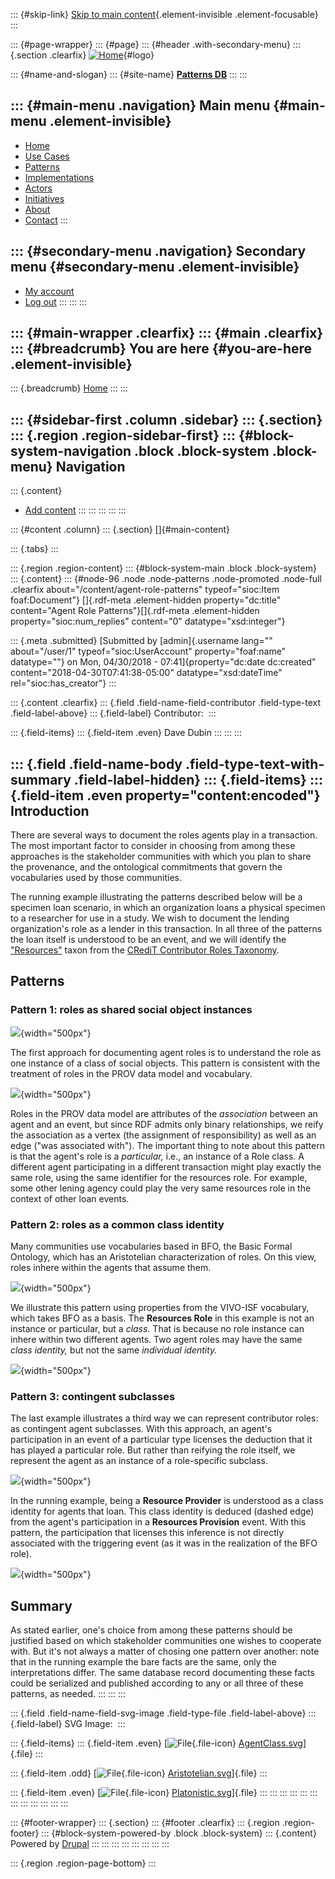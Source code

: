 ::: {#skip-link}
[Skip to main content](#main-content){.element-invisible
.element-focusable}
:::

::: {#page-wrapper}
::: {#page}
::: {#header .with-secondary-menu}
::: {.section .clearfix}
[![Home](https://patterns.promsns.org/sites/all/themes/bartik_rda/rda_square.png)](/ "Home"){#logo}

::: {#name-and-slogan}
::: {#site-name}
**[Patterns DB](/ "Home")**
:::
:::

::: {#main-menu .navigation}
Main menu {#main-menu .element-invisible}
---------

-   [Home](/)
-   [Use Cases](/usecases)
-   [Patterns](/patterns)
-   [Implementations](/implementations)
-   [Actors](/actors)
-   [Initiatives](/initiatives)
-   [About](/about)
-   [Contact](/contact)
:::

::: {#secondary-menu .navigation}
Secondary menu {#secondary-menu .element-invisible}
--------------

-   [My account](/user)
-   [Log out](/user/logout)
:::
:::
:::

::: {#main-wrapper .clearfix}
::: {#main .clearfix}
::: {#breadcrumb}
You are here {#you-are-here .element-invisible}
------------

::: {.breadcrumb}
[Home](/)
:::
:::

::: {#sidebar-first .column .sidebar}
::: {.section}
::: {.region .region-sidebar-first}
::: {#block-system-navigation .block .block-system .block-menu}
Navigation
----------

::: {.content}
-   [Add content](/node/add)
:::
:::
:::
:::
:::

::: {#content .column}
::: {.section}
[]{#main-content}

::: {.tabs}
:::

::: {.region .region-content}
::: {#block-system-main .block .block-system}
::: {.content}
::: {#node-96 .node .node-patterns .node-promoted .node-full .clearfix about="/content/agent-role-patterns" typeof="sioc:Item foaf:Document"}
[]{.rdf-meta .element-hidden property="dc:title"
content="Agent Role Patterns"}[]{.rdf-meta .element-hidden
property="sioc:num_replies" content="0" datatype="xsd:integer"}

::: {.meta .submitted}
[Submitted by [admin]{.username lang="" about="/user/1"
typeof="sioc:UserAccount" property="foaf:name" datatype=""} on Mon,
04/30/2018 - 07:41]{property="dc:date dc:created"
content="2018-04-30T07:41:38-05:00" datatype="xsd:dateTime"
rel="sioc:has_creator"}
:::

::: {.content .clearfix}
::: {.field .field-name-field-contributor .field-type-text .field-label-above}
::: {.field-label}
Contributor: 
:::

::: {.field-items}
::: {.field-item .even}
Dave Dubin
:::
:::
:::

::: {.field .field-name-body .field-type-text-with-summary .field-label-hidden}
::: {.field-items}
::: {.field-item .even property="content:encoded"}
Introduction
------------

There are several ways to document the roles agents play in a
transaction. The most important factor to consider in choosing from
among these approaches is the stakeholder communities with which you
plan to share the provenance, and the ontological commitments that
govern the vocabularies used by those communities.

The running example illustrating the patterns described below will be a
specimen loan scenario, in which an organization loans a physical
specimen to a researcher for use in a study. We wish to document the
lending organization\'s role as a lender in this transaction. In all
three of the patterns the loan itself is understood to be an event, and
we will identify the
[\"Resources\"](http://dictionary.casrai.org/Contributor_Roles/Resources)
taxon from the [CRediT Contributor Roles
Taxonomy](http://docs.casrai.org/CRediT).

Patterns
--------

### Pattern 1: roles as shared social object instances

![](http://patterns.promsns.org/sites/default/files/Platonistic_0.svg#overlay-context=pattern/63){width="500px"}

The first approach for documenting agent roles is to understand the role
as one instance of a class of social objects. This pattern is consistent
with the treatment of roles in the PROV data model and vocabulary.

![](http://patterns.promsns.org/sites/default/files/AgentRolePROV.svg){width="500px"}

Roles in the PROV data model are attributes of the *association* between
an agent and an event, but since RDF admits only binary relationships,
we reify the association as a vertex (the assignment of responsibility)
as well as an edge (\"was associated with\"). The important thing to
note about this pattern is that the agent\'s role is a *particular,*
i.e., an instance of a Role class. A different agent participating in a
different transaction might play exactly the same role, using the same
identifier for the resources role. For example, some other lening agency
could play the very same resources role in the context of other loan
events.

### Pattern 2: roles as a common class identity

Many communities use vocabularies based in BFO, the Basic Formal
Ontology, which has an Aristotelian characterization of roles. On this
view, roles inhere within the agents that assume them.

![](http://patterns.promsns.org/sites/default/files/Aristotelian.svg#overlay-context=pattern/63){width="500px"}

We illustrate this pattern using properties from the VIVO-ISF
vocabulary, which takes BFO as a basis. The **Resources Role** in this
example is not an instance or particular, but a *class.* That is because
no role instance can inhere within two different agents. Two agent roles
may have the same *class identity,* but not the same *individual
identity.*

![](http://patterns.promsns.org/sites/default/files/AgentRoleVIVO.svg){width="500px"}

### Pattern 3: contingent subclasses

The last example illustrates a third way we can represent contributor
roles: as contingent agent subclasses. With this approach, an agent\'s
participation in an event of a particular type licenses the deduction
that it has played a particular role. But rather than reifying the role
itself, we represent the agent as an instance of a role-specific
subclass.

![](http://patterns.promsns.org/sites/default/files/AgentClass.svg){width="500px"}

In the running example, being a **Resource Provider** is understood as a
class identity for agents that loan. This class identity is deduced
(dashed edge) from the agent\'s participation in a **Resources
Provision** event. With this pattern, the participation that licenses
this inference is not directly associated with the triggering event (as
it was in the realization of the BFO role).

![](http://patterns.promsns.org/sites/default/files/AgentRoleContingent2.svg){width="500px"}

Summary
-------

As stated earlier, one\'s choice from among these patterns should be
justified based on which stakeholder communities one wishes to cooperate
with. But it\'s not always a matter of chosing one pattern over another:
note that in the running example the bare facts are the same, only the
interpretations differ. The same database record documenting these facts
could be serialized and published according to any or all three of these
patterns, as needed.
:::
:::
:::

::: {.field .field-name-field-svg-image .field-type-file .field-label-above}
::: {.field-label}
SVG Image: 
:::

::: {.field-items}
::: {.field-item .even}
[![File](/modules/file/icons/image-x-generic.png "image/svg+xml"){.file-icon}
[AgentClass.svg](https://patterns.promsns.org/sites/default/files/AgentClass.svg)]{.file}
:::

::: {.field-item .odd}
[![File](/modules/file/icons/image-x-generic.png "image/svg+xml"){.file-icon}
[Aristotelian.svg](https://patterns.promsns.org/sites/default/files/Aristotelian.svg)]{.file}
:::

::: {.field-item .even}
[![File](/modules/file/icons/image-x-generic.png "image/svg+xml"){.file-icon}
[Platonistic.svg](https://patterns.promsns.org/sites/default/files/Platonistic.svg)]{.file}
:::
:::
:::
:::
:::
:::
:::
:::
:::
:::
:::
:::

::: {#footer-wrapper}
::: {.section}
::: {#footer .clearfix}
::: {.region .region-footer}
::: {#block-system-powered-by .block .block-system}
::: {.content}
Powered by [Drupal](https://www.drupal.org)
:::
:::
:::
:::
:::
:::
:::
:::

::: {.region .region-page-bottom}
:::
